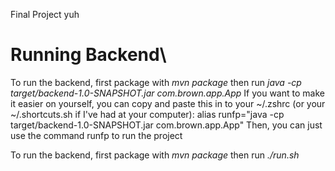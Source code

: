 Final Project yuh

# Running Backend\
To run the backend, first package with *mvn package* then run *java -cp target/backend-1.0-SNAPSHOT.jar com.brown.app.App*
If you want to make it easier on yourself, you can copy and paste this in to your ~/.zshrc (or your ~/.shortcuts.sh if I've had at your computer):
alias runfp="java -cp target/backend-1.0-SNAPSHOT.jar com.brown.app.App"
Then, you can just use the command runfp to run the project

To run the backend, first package with *mvn package* then run *./run.sh*

